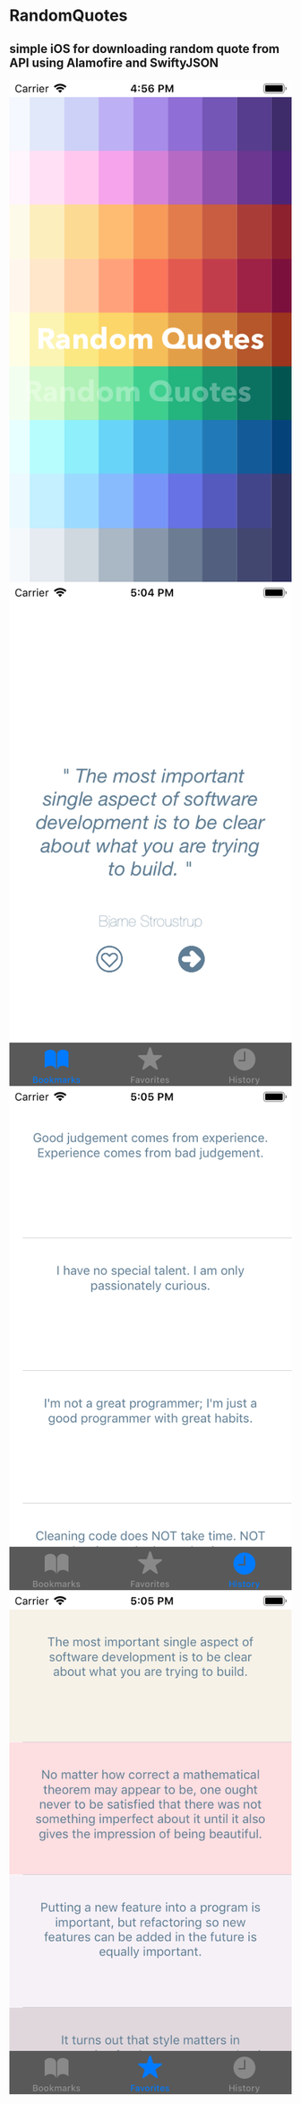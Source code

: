 # RandomQuotes


## simple iOS for downloading random quote from API using Alamofire and SwiftyJSON 


![screenshot1](ScreenShot/ScreenShot1.png)
![screenshot2](screenshot/ScreenShot2.png)
![screenshot3](screenshot/ScreenShot3.png)
![screenshot4](screenshot/ScreenShot4.png)


